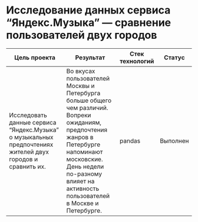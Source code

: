 # Исследование данных сервиса “Яндекс.Музыка” — сравнение пользователей двух городов
| Цель проекта | Результат| Стек технологий| Статус|
|----------------|----------------------------------------|----------|----------|
Исследовать данные сервиса “Яндекс.Музыка” о музыкальных предпочтениях жителей двух городов и сравнить их.|Во вкусах пользователей Москвы и Петербурга больше общего чем различий. Вопреки ожиданиям, предпочтения жанров в Петербурге напоминают московские. День недели по-разному влияет на активность пользователей в Москве и Петербурге.|pandas |Выполнен|
